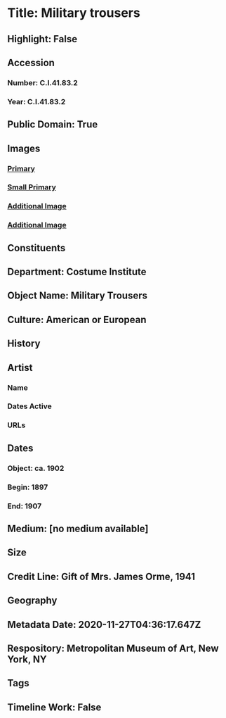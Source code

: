 # Title: Military trousers
## Highlight: False
## Accession
### Number: C.I.41.83.2
### Year: C.I.41.83.2
## Public Domain: True
## Images
### [Primary](https://images.metmuseum.org/CRDImages/ci/original/C.I.41.83.2_F.jpg)
### [Small Primary](https://images.metmuseum.org/CRDImages/ci/web-large/C.I.41.83.2_F.jpg)
### [Additional Image](https://images.metmuseum.org/CRDImages/ci/original/C.I.41.83.2_B.jpg)
### [Additional Image](https://images.metmuseum.org/CRDImages/ci/original/C.I.41.83.2_d.jpg)
## Constituents
## Department: Costume Institute
## Object Name: Military Trousers
## Culture: American or European
## History
## Artist
### Name
### Dates Active
### URLs
## Dates
### Object: ca. 1902
### Begin: 1897
### End: 1907
## Medium: [no medium available]
## Size
## Credit Line: Gift of Mrs. James Orme, 1941
## Geography
## Metadata Date: 2020-11-27T04:36:17.647Z
## Respository: Metropolitan Museum of Art, New York, NY
## Tags
## Timeline Work: False